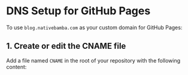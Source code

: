 # DNS Setup for GitHub Pages

To use `blog.nativebamba.com` as your custom domain for GitHub Pages:

## 1. Create or edit the CNAME file
Add a file named `CNAME` in the root of your repository with the following content: